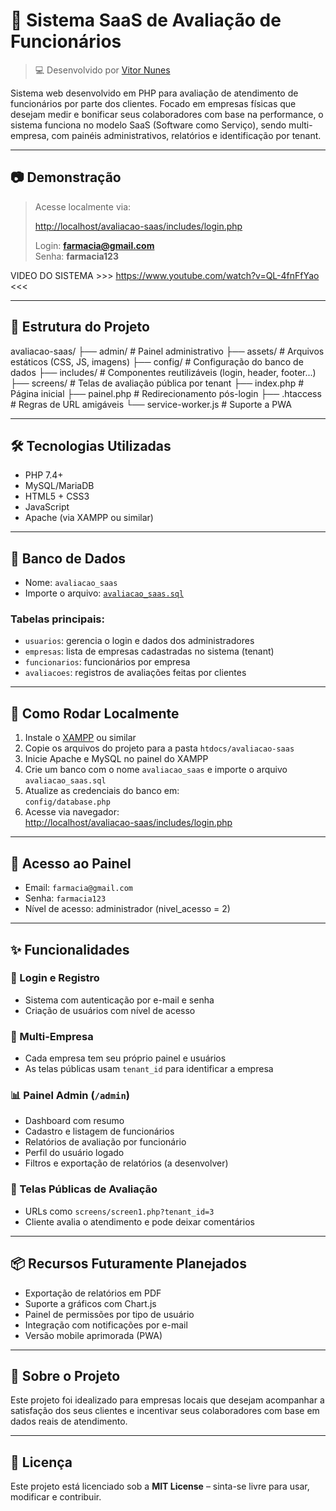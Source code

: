 # 🧠 Sistema SaaS de Avaliação de Funcionários

> 💻 Desenvolvido por [Vitor Nunes](https://github.com/euvitornunes)

Sistema web desenvolvido em PHP para avaliação de atendimento de funcionários por parte dos clientes. Focado em empresas físicas que desejam medir e bonificar seus colaboradores com base na performance, o sistema funciona no modelo SaaS (Software como Serviço), sendo multi-empresa, com painéis administrativos, relatórios e identificação por tenant.

---

## 📷 Demonstração

> Acesse localmente via:
> 
> [http://localhost/avaliacao-saas/includes/login.php](http://localhost/avaliacao-saas/includes/login.php)  
> 
> Login: **farmacia@gmail.com**  
> Senha: **farmacia123**

VIDEO DO SISTEMA >>> https://www.youtube.com/watch?v=QL-4fnFfYao <<<

---

## 📁 Estrutura do Projeto
avaliacao-saas/
├── admin/ # Painel administrativo
├── assets/ # Arquivos estáticos (CSS, JS, imagens)
├── config/ # Configuração do banco de dados
├── includes/ # Componentes reutilizáveis (login, header, footer...)
├── screens/ # Telas de avaliação pública por tenant
├── index.php # Página inicial
├── painel.php # Redirecionamento pós-login
├── .htaccess # Regras de URL amigáveis
└── service-worker.js # Suporte a PWA

---

## 🛠️ Tecnologias Utilizadas

- PHP 7.4+
- MySQL/MariaDB
- HTML5 + CSS3
- JavaScript
- Apache (via XAMPP ou similar)

---

## 💾 Banco de Dados

- Nome: `avaliacao_saas`
- Importe o arquivo: [`avaliacao_saas.sql`](./avaliacao_saas.sql)

### Tabelas principais:

- `usuarios`: gerencia o login e dados dos administradores
- `empresas`: lista de empresas cadastradas no sistema (tenant)
- `funcionarios`: funcionários por empresa
- `avaliacoes`: registros de avaliações feitas por clientes

---

## 🚀 Como Rodar Localmente

1. Instale o [XAMPP](https://www.apachefriends.org/) ou similar
2. Copie os arquivos do projeto para a pasta `htdocs/avaliacao-saas`
3. Inicie Apache e MySQL no painel do XAMPP
4. Crie um banco com o nome `avaliacao_saas` e importe o arquivo `avaliacao_saas.sql`
5. Atualize as credenciais do banco em:  
   `config/database.php`
6. Acesse via navegador:  
   [http://localhost/avaliacao-saas/includes/login.php](http://localhost/avaliacao-saas/includes/login.php)

---

## 🔐 Acesso ao Painel

- Email: `farmacia@gmail.com`  
- Senha: `farmacia123`  
- Nível de acesso: administrador (nivel_acesso = 2)

---

## ✨ Funcionalidades

### 👤 Login e Registro
- Sistema com autenticação por e-mail e senha
- Criação de usuários com nível de acesso

### 🏢 Multi-Empresa
- Cada empresa tem seu próprio painel e usuários
- As telas públicas usam `tenant_id` para identificar a empresa

### 📊 Painel Admin (`/admin`)
- Dashboard com resumo
- Cadastro e listagem de funcionários
- Relatórios de avaliação por funcionário
- Perfil do usuário logado
- Filtros e exportação de relatórios (a desenvolver)

### 📝 Telas Públicas de Avaliação
- URLs como `screens/screen1.php?tenant_id=3`
- Cliente avalia o atendimento e pode deixar comentários

---

## 📦 Recursos Futuramente Planejados

- Exportação de relatórios em PDF
- Suporte a gráficos com Chart.js
- Painel de permissões por tipo de usuário
- Integração com notificações por e-mail
- Versão mobile aprimorada (PWA)

---

## 🧠 Sobre o Projeto

Este projeto foi idealizado para empresas locais que desejam acompanhar a satisfação dos seus clientes e incentivar seus colaboradores com base em dados reais de atendimento.

---

## 📃 Licença

Este projeto está licenciado sob a **MIT License** – sinta-se livre para usar, modificar e contribuir.
